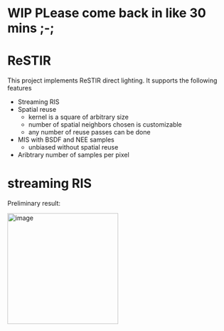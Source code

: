 # WIP PLease come back in like 30 mins ;-;
# ReSTIR 
This project implements ReSTIR direct lighting. 
It supports the following features
+ Streaming RIS
+ Spatial reuse
  - kernel is a square of arbitrary size
  - number of spatial neighbors chosen is customizable
  - any number of reuse passes can be done
+ MIS with BSDF and NEE samples
  - unbiased without spatial reuse
+ Aribtrary number of samples per pixel 

# streaming RIS 
Preliminary result: 

<img width="249" alt="image" src="https://github.com/slayyden/cse-168-final-project/assets/26509702/8920ef1b-d148-4e02-b986-7cc2f2369f8f">



